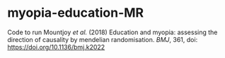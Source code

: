 # myopia-education-MR
Code to run Mountjoy _et al._ (2018) Education and myopia: assessing the direction of causality by mendelian randomisation. _BMJ_, 361, doi: https://doi.org/10.1136/bmj.k2022
